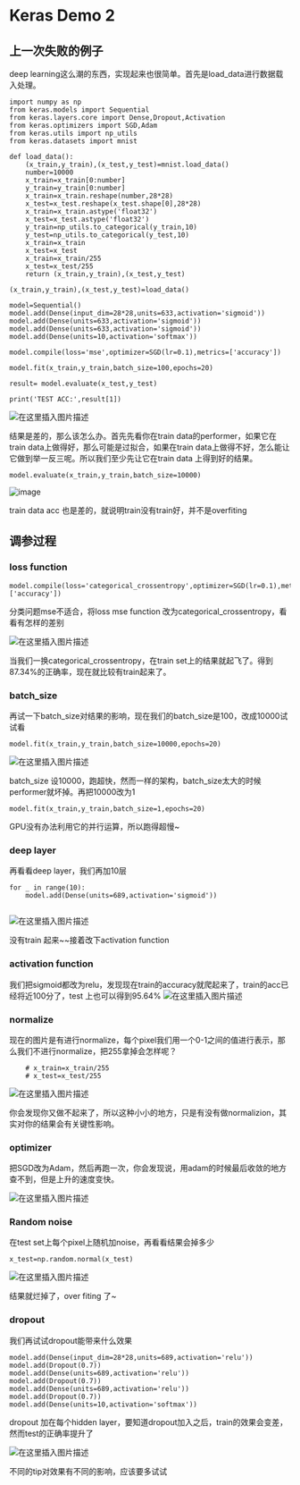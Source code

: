 # Keras Demo 2
## 上一次失败的例子
deep learning这么潮的东西，实现起来也很简单。首先是load_data进行数据载入处理。
```
import numpy as np
from keras.models import Sequential
from keras.layers.core import Dense,Dropout,Activation
from keras.optimizers import SGD,Adam
from keras.utils import np_utils
from keras.datasets import mnist

def load_data():
	(x_train,y_train),(x_test,y_test)=mnist.load_data()
	number=10000
	x_train=x_train[0:number]
	y_train=y_train[0:number]
	x_train=x_train.reshape(number,28*28)
	x_test=x_test.reshape(x_test.shape[0],28*28)
	x_train=x_train.astype('float32')
	x_test=x_test.astype('float32')
	y_train=np_utils.to_categorical(y_train,10)
	y_test=np_utils.to_categorical(y_test,10)
	x_train=x_train
	x_test=x_test
	x_train=x_train/255
	x_test=x_test/255
	return (x_train,y_train),(x_test,y_test)

(x_train,y_train),(x_test,y_test)=load_data()

model=Sequential()
model.add(Dense(input_dim=28*28,units=633,activation='sigmoid'))
model.add(Dense(units=633,activation='sigmoid'))
model.add(Dense(units=633,activation='sigmoid'))
model.add(Dense(units=10,activation='softmax'))

model.compile(loss='mse',optimizer=SGD(lr=0.1),metrics=['accuracy'])

model.fit(x_train,y_train,batch_size=100,epochs=20)

result= model.evaluate(x_test,y_test)

print('TEST ACC:',result[1])
```
![在这里插入图片描述](./res/chapter19_1.png)

结果是差的，那么该怎么办。首先先看你在train data的performer，如果它在train data上做得好，那么可能是过拟合，如果在train data上做得不好，怎么能让它做到举一反三呢。所以我们至少先让它在train data 上得到好的结果。
```
model.evaluate(x_train,y_train,batch_size=10000)
```
![image](EE586E0938104F10A45BF53BBF9E21E2)

train data acc 也是差的，就说明train没有train好，并不是overfiting
## 调参过程
### loss function
```
model.compile(loss='categorical_crossentropy',optimizer=SGD(lr=0.1),metrics=['accuracy'])
```
分类问题mse不适合，将loss mse function 改为categorical_crossentropy，看看有怎样的差别

![在这里插入图片描述](./res/chapter19_3.png)

当我们一换categorical_crossentropy，在train set上的结果就起飞了。得到87.34%的正确率，现在就比较有train起来了。
### batch_size
再试一下batch_size对结果的影响，现在我们的batch_size是100，改成10000试试看

```
model.fit(x_train,y_train,batch_size=10000,epochs=20)
```
![在这里插入图片描述](./res/chapter19_4.png)

batch_size 设10000，跑超快，然而一样的架构，batch_size太大的时候performer就坏掉。再把10000改为1
```
model.fit(x_train,y_train,batch_size=1,epochs=20)
```
GPU没有办法利用它的并行运算，所以跑得超慢~
### deep layer
再看看deep layer，我们再加10层
```
for _ in range(10):
	model.add(Dense(units=689,activation='sigmoid'))
	
```
![在这里插入图片描述](./res/chapter19_5.png)

没有train 起来~~接着改下activation function
### activation function
我们把sigmoid都改为relu，发现现在train的accuracy就爬起来了，train的acc已经将近100分了，test 上也可以得到95.64%
![在这里插入图片描述](./res/chapter19_6.png)

### normalize
现在的图片是有进行normalize，每个pixel我们用一个0-1之间的值进行表示，那么我们不进行normalize，把255拿掉会怎样呢？
```
	# x_train=x_train/255
	# x_test=x_test/255
```
![在这里插入图片描述](./res/chapter19_7.png)

你会发现你又做不起来了，所以这种小小的地方，只是有没有做normalizion，其实对你的结果会有关键性影响。

### optimizer
把SGD改为Adam，然后再跑一次，你会发现说，用adam的时候最后收敛的地方查不到，但是上升的速度变快。

![在这里插入图片描述](./res/chapter19_8.png)

### Random noise
在test set上每个pixel上随机加noise，再看看结果会掉多少
```
x_test=np.random.normal(x_test)
```

![在这里插入图片描述](./res/chapter19_9.png)

结果就烂掉了，over fiting 了~
### dropout
我们再试试dropout能带来什么效果
```
model.add(Dense(input_dim=28*28,units=689,activation='relu'))
model.add(Dropout(0.7))
model.add(Dense(units=689,activation='relu'))
model.add(Dropout(0.7))
model.add(Dense(units=689,activation='relu'))
model.add(Dropout(0.7))
model.add(Dense(units=10,activation='softmax'))

```

dropout 加在每个hidden layer，要知道dropout加入之后，train的效果会变差，然而test的正确率提升了

![在这里插入图片描述](./res/chapter19_10.png)

不同的tip对效果有不同的影响，应该要多试试
